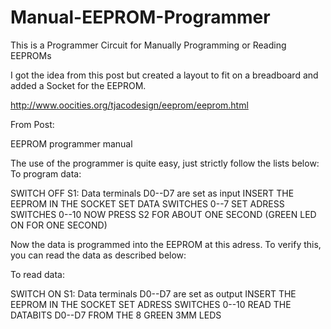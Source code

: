 # Manual-EEPROM-Programmer
This is a Programmer Circuit for Manually Programming or Reading EEPROMs

I got the idea from this post but created a layout to fit on a breadboard and added a Socket for the
EEPROM.

http://www.oocities.org/tjacodesign/eeprom/eeprom.html

From Post:

EEPROM programmer manual

The use of the programmer is quite easy, just strictly follow the lists below:
To program data:

SWITCH OFF S1: Data terminals D0--D7 are set as input
INSERT THE EEPROM IN THE SOCKET
SET DATA SWITCHES 0--7
SET ADRESS SWITCHES 0--10
NOW PRESS S2 FOR ABOUT ONE SECOND (GREEN LED ON FOR ONE SECOND)

Now the data is programmed into the EEPROM at this adress. To verify this, you can read the data as described below:

To read data:

SWITCH ON S1: Data terminals D0--D7 are set as output
INSERT THE EEPROM IN THE SOCKET
SET ADRESS SWITCHES 0--10
READ THE DATABITS D0--D7 FROM THE 8 GREEN 3MM LEDS
